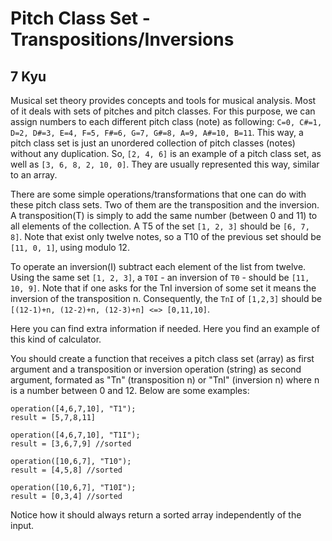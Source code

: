 # Pitch Class Set - Transpositions/Inversions
## 7 Kyu

Musical set theory provides concepts and tools for musical analysis. Most of it deals with sets of pitches and pitch classes. For this purpose, we can assign numbers to each different pitch class (note) as following: ```C=0, C#=1, D=2, D#=3, E=4, F=5, F#=6, G=7, G#=8, A=9, A#=10, B=11```. This way, a pitch class set is just an unordered collection of pitch classes (notes) without any duplication. So, ```[2, 4, 6]``` is an example of a pitch class set, as well as ```[3, 6, 8, 2, 10, 0]```. They are usually represented this way, similar to an array.

There are some simple operations/transformations that one can do with these pitch class sets. Two of them are the transposition and the inversion. A transposition(T) is simply to add the same number (between 0 and 11) to all elements of the collection. A T5 of the set ```[1, 2, 3]``` should be ```[6, 7, 8]```. Note that exist only twelve notes, so a T10 of the previous set should be ```[11, 0, 1]```, using modulo 12.

To operate an inversion(I) subtract each element of the list from twelve. Using the same set ```[1, 2, 3]```, a ```T0I``` - an inversion of ```T0``` - should be ```[11, 10, 9]```. Note that if one asks for the TnI inversion of some set it means the inversion of the transposition n. Consequently, the ```TnI``` of ```[1,2,3]``` should be ```[(12-1)+n, (12-2)+n, (12-3)+n] <=> [0,11,10]```.

Here you can find extra information if needed. Here you find an example of this kind of calculator.

You should create a function that receives a pitch class set (array) as first argument and a transposition or inversion operation (string) as second argument, formated as "Tn" (transposition n) or "TnI" (inversion n) where n is a number between 0 and 12. Below are some examples:
```
operation([4,6,7,10], "T1");
result = [5,7,8,11]

operation([4,6,7,10], "T1I");
result = [3,6,7,9] //sorted

operation([10,6,7], "T10");
result = [4,5,8] //sorted

operation([10,6,7], "T10I");
result = [0,3,4] //sorted
```
Notice how it should always return a sorted array independently of the input.
